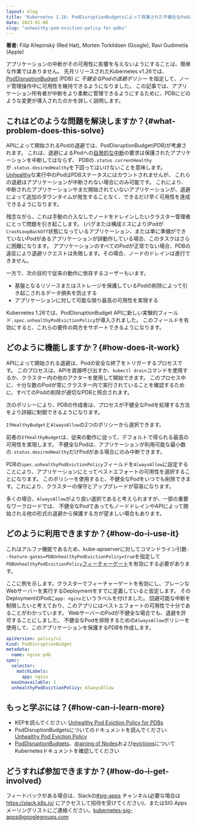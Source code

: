```yaml
---
layout: blog
title: "Kubernetes 1.26: PodDisruptionBudgetsによって保護された不健全なPodに対する退避ポリシー"
date: 2023-01-06
slug: "unhealthy-pod-eviction-policy-for-pdbs"
---
```


**著者:** Filip Křepinský (Red Hat), Morten Torkildsen (Google), Ravi Gudimetla (Apple)


アプリケーションの中断がその可用性に影響を与えないようにすることは、簡単な作業ではありません。
先月リリースされたKubernetes v1.26では、[PodDisruptionBudget](/docs/concepts/workloads/pods/disruptions/#pod-disruption-budgets) (PDB) に
_不健全なPodの退避ポリシー_ を指定して、ノード管理操作中に可用性を維持できるようになりました。
この記事では、アプリケーション所有者が中断をより柔軟に管理できるようにするために、PDBにどのような変更が導入されたのかを詳しく説明します。

## これはどのような問題を解決しますか？{#what-problem-does-this-solve}

APIによって開始されるPodの退避では、PodDisruptionBudget(PDB)が考慮されます。
これは、退避によるPodへの[自発的な中断](/ja/docs/concepts/scheduling-eviction/#pod-disruption)の要求は保護されたアプリケーションを中断してはならず、
PDBの`.status.currentHealthy`が`.status.desiredHealthy`を下回ってはいけないことを意味します。
[Unhealthy](/docs/tasks/run-application/configure-pdb/#healthiness-of-a-pod)な実行中のPodはPDBステータスにはカウントされませんが、
これらの退避はアプリケーションが中断されない場合にのみ可能です。
これにより、中断されたアプリケーションやまだ開始されていないアプリケーションが、退避によって追加のダウンタイムが発生することなく、できるだけ早く可用性を達成できるようになります。

残念ながら、これは手動の介入なしでノードをドレインしたいクラスター管理者にとって問題を引き起こします。
(バグまたは構成ミスにより)Podが`CrashLoopBackOff`状態になっているアプリケーション、または単に準備ができていないPodがあるアプリケーションが誤動作している場合、このタスクはさらに困難になります。
アプリケーションのすべてのPodが正常でない場合、PDBの違反により退避リクエストは失敗します。その場合、ノードのドレインは進行できません。

一方で、次の目的で従来の動作に依存するユーザーもいます。

- 基盤となるリソースまたはストレージを保護しているPodの削除によって引き起こされるデータ損失を防止する
- アプリケーションに対して可能な限り最高の可用性を実現する

Kubernetes 1.26では、PodDisruptionBudget APIに新しい実験的フィールド`.spec.unhealthyPodEvictionPolicy`が導入されました。
このフィールドを有効にすると、これらの要件の両方をサポートできるようになります。

## どのように機能しますか？{#how-does-it-work}

APIによって開始される退避は、Podの安全な終了をトリガーするプロセスです。
このプロセスは、APIを直接呼び出すか、`kubectl drain`コマンドを使用するか、クラスター内の他のアクターを使用して開始できます。
このプロセス中に、十分な数のPodが常にクラスター内で実行されていることを確認するために、すべてのPodの削除が適切なPDBと照合されます。

次のポリシーにより、PDBの作成者は、プロセスが不健全なPodを処理する方法をより詳細に制御できるようになります。

`IfHealthyBudget`と`AlwaysAllow`の2つのポリシーから選択できます。

前者の`IfHealthyBudget`は、従来の動作に従って、デフォルトで得られる最高の可用性を実現します。
不健全なPodは、アプリケーションが利用可能な最小数の`.status.desiredHealthy`だけPodがある場合にのみ中断できます。

PDBの`spec.unhealthyPodEvictionPolicy`フィールドを`AlwaysAllow`に設定することにより、アプリケーションにとってベストエフォートの可用性を選択することになります。
このポリシーを使用すると、不健全なPodをいつでも削除できます。これにより、クラスターの保守とアップグレードが容易になります。

多くの場合、`AlwaysAllow`がより良い選択であると考えられますが、一部の重要なワークロードでは、
不健全なPodであってもノードドレインやAPIによって開始される他の形式の退避から保護する方が望ましい場合もあります。

## どのように利用できますか？{#how-do-i-use-it}

これはアルファ機能であるため、kube-apiserverに対してコマンドライン引数`--feature-gates=PDBUnhealthyPodEvictionPolicy=true`を指定して
`PDBUnhealthyPodEvictionPolicy`[フィーチャーゲート](/ja/docs/reference/command-line-tools-reference/feature-gates/)を有効にする必要があります。

ここに例を示します。クラスターでフィーチャーゲートを有効にし、プレーンなWebサーバーを実行するDeploymentをすでに定義していると仮定します。
そのDeploymentのPodに`app: nginx`というラベルを付けました。
回避可能な中断を制限したいと考えており、このアプリにはベストエフォートの可用性で十分であることがわかっています。
WebサーバーのPodが不健全な場合でも、退避を許可することにしました。
不健全なPodを排除するための`AlwaysAllow`ポリシーを使用して、このアプリケーションを保護するPDBを作成します。

```yaml
apiVersion: policy/v1
kind: PodDisruptionBudget
metadata:
  name: nginx-pdb
spec:
  selector:
    matchLabels:
      app: nginx
  maxUnavailable: 1
  unhealthyPodEvictionPolicy: AlwaysAllow
```


## もっと学ぶには？{#how-can-i-learn-more}


- KEPを読んでください: [Unhealthy Pod Eviction Policy for PDBs](https://github.com/kubernetes/enhancements/tree/master/keps/sig-apps/3017-pod-healthy-policy-for-pdb)
- PodDisruptionBudgetsについてのドキュメントを読んでください: [Unhealthy Pod Eviction Policy](/docs/tasks/run-application/configure-pdb/#unhealthy-pod-eviction-policy)
- [PodDisruptionBudgets](/docs/concepts/workloads/pods/disruptions/#pod-disruption-budgets)、[draining of Nodes](/docs/tasks/administer-cluster/safely-drain-node/)および[evictions](/ja/docs/concepts/scheduling-eviction/api-eviction/)についてKubernetesドキュメントを確認してください


## どうすれば参加できますか？{#how-do-i-get-involved}

フィードバックがある場合は、Slackの[#sig-apps](https://kubernetes.slack.com/archives/C18NZM5K9) チャンネル(必要な場合は https://slack.k8s.io/ にアクセスして招待を受けてください)、またはSIG Appsメーリングリストにご連絡ください。kubernetes-sig-apps@googlegroups.com
